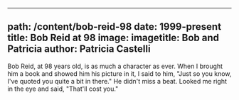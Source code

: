  ---
path: /content/bob-reid-98
date: 1999-present
title: Bob Reid at 98
image: 
imagetitle: Bob and Patricia
author: Patricia Castelli
---

Bob Reid, at 98 years old, is as much a character as ever. When I brought him a book and showed him his picture in it, I said to him, "Just so you know, I've quoted you quite a bit in there." He didn't miss a beat. Looked me right in the eye and said, "That'll cost you."